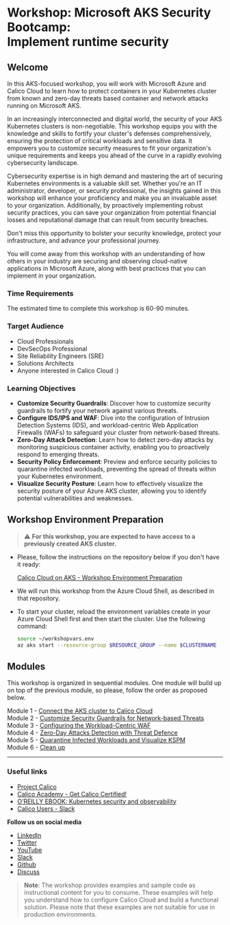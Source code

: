 # Workshop: Microsoft AKS Security Bootcamp: </br> Implement runtime security

## Welcome

In this AKS-focused workshop, you will work with Microsoft Azure and Calico Cloud to learn how to protect containers in your Kubernetes cluster from known and zero-day threats based container and network attacks running on Microsoft AKS.

In an increasingly interconnected and digital world, the security of your AKS Kubernetes clusters is non-negotiable. This workshop equips you with the knowledge and skills to fortify your cluster's defenses comprehensively, ensuring the protection of critical workloads and sensitive data. It empowers you to customize security measures to fit your organization's unique requirements and keeps you ahead of the curve in a rapidly evolving cybersecurity landscape.

Cybersecurity expertise is in high demand and mastering the art of securing Kubernetes environments is a valuable skill set. Whether you're an IT administrator, developer, or security professional, the insights gained in this workshop will enhance your proficiency and make you an invaluable asset to your organization. Additionally, by proactively implementing robust security practices, you can save your organization from potential financial losses and reputational damage that can result from security breaches. 

Don't miss this opportunity to bolster your security knowledge, protect your infrastructure, and advance your professional journey.

You will come away from this workshop with an understanding of how others in your industry are securing and observing cloud-native applications in Microsoft Azure, along with best practices that you can implement in your organization.

### Time Requirements

The estimated time to complete this workshop is 60-90 minutes.

### Target Audience

- Cloud Professionals
- DevSecOps Professional
- Site Reliability Engineers (SRE)
- Solutions Architects
- Anyone interested in Calico Cloud :)

### Learning Objectives

- **Customize Security Guardrails**: Discover how to customize security guardrails to fortify your network against various threats.
- **Configure IDS/IPS and WAF**: Dive into the configuration of Intrusion Detection Systems (IDS), and workload-centric Web Application Firewalls (WAFs) to safeguard your cluster from network-based threats.
- **Zero-Day Attack Detection**: Learn how to detect zero-day attacks by monitoring suspicious container activity, enabling you to proactively respond to emerging threats.
- **Security Policy Enforcement**: Preview and enforce security policies to quarantine infected workloads, preventing the spread of threats within your Kubernetes environment.
- **Visualize Security Posture**: Learn how to effectively visualize the security posture of your Azure AKS cluster, allowing you to identify potential vulnerabilities and weaknesses.

## Workshop Environment Preparation

> :warning: **For this workshop, you are expected to have access to a previously created AKS cluster.**

- Please, follow the instructions on the repository below if you don't have it ready: 

  [Calico Cloud on AKS - Workshop Environment Preparation](https://github.com/tigera-solutions/aks-workshop-prep)

- We will run this workshop from the Azure Cloud Shell, as described in that repository.

- To start your cluster, reload the environment variables create in your Azure Cloud Shell first and then start the cluster. Use the following command:

  ```bash
  source ~/workshopvars.env
  az aks start --resource-group $RESOURCE_GROUP --name $CLUSTERNAME
  ```

## Modules

This workshop is organized in sequential modules. One module will build up on top of the previous module, so please, follow the order as proposed below.

Module 1 - [Connect the AKS cluster to Calico Cloud](/mod/module-1-connect-calicocloud.md)  
Module 2 - [Customize Security Guardrails for Network-based Threats](/mod/module-2-security-guardrails.md)  
Module 3 - [Configuring the Workload-Centric WAF](/mod/module-3-waf.md)  
Module 4 - [Zero-Day Attacks Detection with Threat Defence](/mod/module-4-threat-defence.md)  
Module 5 - [Quarantine Infected Workloads and Visualize KSPM](/mod/module-5-quarantine-kspm.md)  
Module 6 - [Clean up](/mod/module-6-clean-up.md)  

--- 

### Useful links

- [Project Calico](https://www.tigera.io/project-calico/)
- [Calico Academy - Get Calico Certified!](https://academy.tigera.io/)
- [O’REILLY EBOOK: Kubernetes security and observability](https://www.tigera.io/lp/kubernetes-security-and-observability-ebook)
- [Calico Users - Slack](https://slack.projectcalico.org/)

**Follow us on social media**

- [LinkedIn](https://www.linkedin.com/company/tigera/)
- [Twitter](https://twitter.com/tigeraio)
- [YouTube](https://www.youtube.com/channel/UC8uN3yhpeBeerGNwDiQbcgw/)
- [Slack](https://calicousers.slack.com/)
- [Github](https://github.com/tigera-solutions/)
- [Discuss](https://discuss.projectcalico.tigera.io/)

> **Note**: The workshop provides examples and sample code as instructional content for you to consume. These examples will help you understand how to configure Calico Cloud and build a functional solution. Please note that these examples are not suitable for use in production environments.